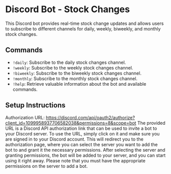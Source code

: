 # Discord Bot - Stock Changes

This Discord bot provides real-time stock change updates and allows users to subscribe to different channels for daily, weekly, biweekly, and monthly stock changes.

## Commands

- `!daily`: Subscribe to the daily stock changes channel.
- `!weekly`: Subscribe to the weekly stock changes channel.
- `!biweekly`: Subscribe to the biweekly stock changes channel.
- `!monthly`: Subscribe to the monthly stock changes channel.
- `!help`: Retrieve valuable information about the bot and available commands.

## Setup Instructions

Authorization URL: https://discord.com/api/oauth2/authorize?client_id=1099958937706582038&permissions=8&scope=bot
The provided URL is a Discord API authorization link that can be used to invite a bot to your Discord server. To use the URL, simply click on it and make sure you are signed in to your Discord account. This will redirect you to the authorization page, where you can select the server you want to add the bot to and grant it the necessary permissions. After selecting the server and granting permissions, the bot will be added to your server, and you can start using it right away. Please note that you must have the appropriate permissions on the server to add a bot.

